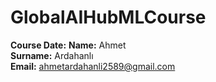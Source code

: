 # GlobalAIHubMLCourse

**Course Date:**
**Name:** Ahmet  
**Surname:** Ardahanlı  
**Email:** ahmetardahanli2589@gmail.com
